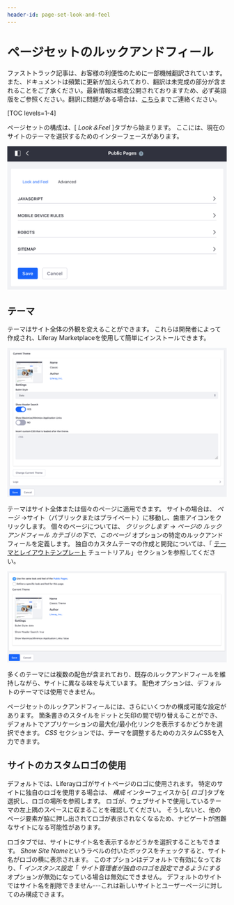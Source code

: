 ```yaml
---
header-id: page-set-look-and-feel
---
```


# ページセットのルックアンドフィール

<p class="alert alert-info"><span class="wysiwyg-color-blue120">ファストトラック記事は、お客様の利便性のために一部機械翻訳されています。また、ドキュメントは頻繁に更新が加えられており、翻訳は未完成の部分が含まれることをご了承ください。最新情報は都度公開されておりますため、必ず英語版をご参照ください。翻訳に問題がある場合は、<a href="mailto:support-content-jp@liferay.com">こちら</a>までご連絡ください。</span></p>

[TOC levels=1-4]

ページセットの構成は、[ *Look＆Feel* ]タブから始まります。 ここには、現在のサイトのテーマを選択するためのインターフェースがあります。

![図1：ルックアンドフィールのページセットタブ](../../../../../images/page-set-look-and-feel.png)

## テーマ

テーマはサイト全体の外観を変えることができます。 これらは開発者によって作成され、Liferay Marketplaceを使用して簡単にインストールできます。

![図2：ルックアンドフィールインターフェイスでは、現在のサイトのテーマを選択できます。](../../../../../images/look-and-feel-pages.png)

テーマはサイト全体または個々のページに適用できます。 サイトの場合は、 *ページ* →サイト（パブリックまたはプライベート）に移動し、歯車アイコンをクリックします。 個々のページについては、 *クリックします* → *ページの *ルックアンドフィール* カテゴリの下で、このページ* オプションの特定のルックアンドフィールを定義します。 独自のカスタムテーマの作成と開発については、「 [テーマとレイアウトテンプレート](/docs/7-1/tutorials/-/knowledge_base/t/themes-and-layout-templates) チュートリアル」セクションを参照してください。

![図3：ページの特定のルックアンドフィールを定義できます。](../../../../../images/define-a-specific-look-and-feel.png)

多くのテーマには複数の配色が含まれており、既存のルックアンドフィールを維持しながら、サイトに異なる味を与えています。 配色オプションは、デフォルトのテーマでは使用できません。

ページセットのルックアンドフィールには、さらにいくつかの構成可能な設定があります。 箇条書きのスタイルをドットと矢印の間で切り替えることができ、デフォルトでアプリケーションの最大化/最小化リンクを表示するかどうかを選択できます。 *CSS* セクションでは、テーマを調整するためのカスタムCSSを入力できます。

## サイトのカスタムロゴの使用

デフォルトでは、Liferayロゴがサイトページのロゴに使用されます。 特定のサイトに独自のロゴを使用する場合は、 *構成* インターフェイスから[ *ロゴ* ]タブを選択し、ロゴの場所を参照します。 ロゴが、ウェブサイトで使用しているテーマの左上隅のスペースに収まることを確認してください。 そうしないと、他のページ要素が脇に押し出されてロゴが表示されなくなるため、ナビゲートが困難なサイトになる可能性があります。

ロゴタブでは、サイトにサイト名を表示するかどうかを選択することもできます。 *Show Site Name*というラベルの付いたボックスをチェックすると、サイト名がロゴの横に表示されます。 このオプションはデフォルトで有効になっており、「 *インスタンス設定*「 *サイト管理者が独自のロゴを設定できるようにする* オプションが無効になっている場合は無効にできません。 デフォルトのサイトではサイト名を削除できません---これは新しいサイトとユーザーページに対してのみ構成できます。
